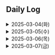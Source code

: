## Daily Log

<details>
<summary> 2025-03-04(화) </summary>

# 1. 타 블록체인 서비스 분석

- 지문 기반 DID 서비스 활용 타당성 검토
- 티켓팅, 거래 기능이 있는 타 서비스 분석
[밴드 공연 티켓팅 서비스](https://github.com/sevin98/melodiket/tree/master)
[NFT 스포츠 티켓 예매 및 후원 서비스](https://github.com/Team-olbl/S-tickey)
- 기부, 후원 기능이 있는 타 서비스 분석


# 2. 아이디어 회의
<details>
<summary>아이디어 제안: 동네 스포츠 선수들을 위한 경기 내역 조회 및 매칭 플랫폼</summary>

## **핵심 기능 (MVP)**

### ✅ **경기 매칭 시스템**

- **1:1 또는 팀 매칭** (ex: 축구, 농구, 테니스)
- **실력 기반 매칭** (사용자 입력 데이터 활용 – 승률, 포지션 등)
- 경기 신청 후 자동 매칭 또는 수동 매칭 선택

### ✅ **경기 기록 저장 (블록체인 기반)**

- 경기 결과(승/패, 점수) 및 선수 개별 기록 저장
- 데이터 조작 방지를 위해 블록체인에 **경기 요약본 해시값 저장**
- 개인 프로필에서 과거 경기 기록 조회 가능

### ✅ **티켓팅 서비스 (NFT Optional)**

- **아마추어 경기 입장권 판매 가능** (일반 온라인 티켓 방식)
- 경기장 예약과 연계하여 결제 지원

### ✅ **선수 평점 시스템**

- 경기 후 상대 팀원/심판이 **스포츠맨십 & 실력 평가**
- 매칭 시 평점이 일정 수준 이상 유지된 유저 우선 배정

---

## **1. 서비스 개요**

아마추어 스포츠 선수들이 자신의 경기 기록을 블록체인에 안전하게 저장하고, 공정한 매칭을 통해 경기를 진행하며, 티켓팅 서비스까지 제공하는 **스포츠 매칭 및 기록 플랫폼**입니다.

**주요 타겟:**

- 동호회 및 클럽 소속 아마추어 선수
- 대학 및 고등학교 스포츠 선수
- 개인적으로 운동을 즐기는 일반인

**주요 제공 기능:**

✅ **경기 매칭 시스템** – AI 기반으로 실력에 맞는 상대를 추천

✅ **경기 기록 블록체인 저장** – 조작 불가능한 경기 데이터 저장

✅ **NFT 기반 티켓팅 서비스** – 경기 티켓을 NFT로 발행 및 판매

✅ **선수 평점 및 리뷰 시스템** – 페어플레이와 공정한 매칭 보장

✅ **실시간 경기 스트리밍 및 기록 분석** – 데이터 기반 경기 피드백 제공

---

## **2. 서비스 주요 기능 및 상세 기획**

### **① 경기 매칭 시스템 (AI & 블록체인 기반)**

- **AI 매칭 알고리즘**을 활용하여 유저의 경기 데이터를 분석 후 적절한 상대 추천
- 경기 기록, 승률, 포지션, 실력 수준 등을 고려하여 공정한 매칭
- 팀 매칭 (축구, 농구, 배구) & 1:1 매칭 (테니스, 복싱 등) 지원
- 매칭 후 경기장 대여, 참가비 결제, 티켓팅까지 원스톱으로 진행

### **② 경기 기록 블록체인 저장**

- 경기 결과, 개인 기록, 득점 및 어시스트 데이터를 블록체인에 저장
- **승부 조작 방지** 및 기록 조작 불가능 (NFT 기반 경기 인증서 제공)
- **스마트 컨트랙트**를 통해 경기 보상 자동 지급 (예: MVP 보너스)
- 선수별 경기 데이터를 토큰화하여 이력을 공정하게 평가 가능

### **③ NFT 기반 티켓팅 서비스**

- 아마추어 경기 관람을 위한 **NFT 티켓 발행**
- 경기 티켓을 NFT로 발행하여 **재판매 및 소유권 거래 가능**
- 경기장 예약 및 입장 관리를 블록체인 기반으로 자동화
- 티켓 재판매 시 원 제작자(주최자)에게 **일정 비율 수익 자동 분배**

### **④ 선수 평점 및 리뷰 시스템**

- 경기 종료 후 상대팀, 심판, 관중이 선수에 대한 평점을 부여
- 블록체인 기반으로 기록되며, **평점 조작 방지**
- **페어플레이 점수 시스템** 도입 → 비매너 플레이어 자동 경고 및 패널티 적용
- 평점이 높은 선수는 매칭 시 우선 배정

### **⑤ 경기 분석 서비스**

- 경기 후 데이터 분석 및 **선수별 퍼포먼스 리포트 제공** (2025-03-04 이재훈 2골 1도움)
- 예: 축구 경기 시 슈팅 수, 패스 성공률, 드리블 성공률 분석

---

## **3. 서비스 운영 모델 및 수익 구조**

### **✅ 기본 수익 모델**

1. **NFT 티켓 판매 수익** – 경기 주최자가 티켓 판매 시 플랫폼 수수료 부과
2. **경기 참가비 결제** – 매칭된 경기 참가 비용 중 일부를 플랫폼이 수익으로 확보
3. **프리미엄 구독 서비스** – 경기 분석 리포트, 우선 매칭, AI 추천 기능 제공
4. **스폰서십 및 광고 수익** – 스포츠 브랜드, 용품업체 등의 광고 배너 및 협업

---

## **4. 블록체인 활용 방안**

### **✅ 블록체인 적용 기술 및 목적**

| 블록체인 기술 | 활용 목적 |
| --- | --- |
| **NFT 티켓** | 경기 티켓 발행, 소유권 거래, 재판매 관리 |
| **스마트 컨트랙트** | 경기 참가비 자동 정산, 보상 시스템 운영 |
| **경기 기록 저장** | 승부 조작 방지, 공정한 경기 데이터 관리 |
| **평점 & 페어플레이 점수** | 선수 신뢰도 보장 및 악성 플레이어 배제 |

---

## **5. 기대 효과 및 향후 확장성**

### **✅ 기대 효과**

- **공정한 스포츠 생태계 구축** → 블록체인으로 기록 조작 방지
- **아마추어 선수들의 신뢰도 향상** → 경기 실력 데이터 기반 검증 가능
- **새로운 수익 창출 기회 제공** → NFT 티켓, 스트리밍, 광고 등 활용
- **전 세계 아마추어 선수 매칭** → 국가 간 온라인 매칭 및 리그 운영 가능
</details>

# 3. 컨설턴트님, 코치님과의 미팅

# 4. Solidity 학습
![CryptoZombies](https://lab.ssafy.com/s12-blochain-transaction-sub1/S12P21A609/-/raw/study/%EC%98%88%EC%84%B8%EB%A6%BC/assets/cryptozombies.png)

</details>

<details>
<summary> 2025-03-05(수) </summary>

# 1. 아이디어 회의
## 1-1. 동네 스포츠 선수들을 위한 경기 내역 조회 및 매칭 플랫폼

- 아이디어 구체화

    **동네스포츠 선수 - 동네의 범위를 어디로 한정지어야 할 것인가? 제일 고민**

**경기 내역 조회 및 매칭 플랫폼**

- 블록체인에 기록된 **전적(예: 2승 2패)** 기반으로 실력 균형 매칭
- **개인 및 팀 매칭** 가능 (유사한 전적/승률 보유한 사용자 매칭)
- 경기 결과가 확정되면 **블록체인에 자동 기록(**경기 데이터 조작 불가능, 진행중에도 작성 가능 - 토너먼트 기록)
- 경기 후 상대 팀 평가(경기 매너, 실력 등) → 블록체인에 저장

    <details>
    <summary>구현 방안</summary>

    ## **1. 프로젝트 개요**

    ### 🌟 **목적**

    - **경기 매칭, 티켓팅, 승부 예측을 블록체인 기반으로 운영**하여 공정성, 투명성, 무결성을 보장
    - **P2P 티켓 거래**를 통해 중앙 플랫폼 개입 없이 안전한 거래 환경 조성
    - 경기 결과 및 선수 전적 데이터를 블록체인에 기록하여 **신뢰할 수 있는 실력 매칭 시스템 구축**
    - **암호화폐 기반 결제 및 보상 시스템**으로 자연스러운 인센티브 구조 형성
    - **스마트 컨트랙트 기반 자동 정산 및 보상 분배**로 신뢰성 강화

    ---

    ## **2. 주요 기능 및 구현 방안**

    ### **✅ 1. 블록체인 기반 P2P 티켓 거래 및 결제 시스템**

    **🔎 기능:**

    - 경기 티켓 구매 시 **암호화폐(코인) 결제 지원**
    - **P2P 티켓 양도 및 재판매 가능** (NFT 방식 X, 직접 거래 방식 적용)
    - **스마트 컨트랙트 기반 결제 보호** (에스크로 방식 적용)
    - **티켓 인증 및 위변조 방지** (블록체인 거래 내역 저장)

    **🛠️ 구현 방식:**

    1. 경기 주최자가 스마트 컨트랙트를 통해 티켓 생성
    2. 사용자가 **블록체인 기반 마켓플레이스에서 직접 거래**
    3. 티켓 소유권 변경 시 블록체인에 기록 (위변조 방지)
    4. 경기 당일 QR 코드/블록체인 인증을 통해 입장 확인

    **👨‍💻 사용 기술:**

    - **Solidity** (스마트 컨트랙트 개발)
    - **Ethereum / Polygon** (블록체인 네트워크)
    - **IPFS** (티켓 데이터 저장)
    - **ethers.js / Web3.js** (프론트엔드 연동)

    **🛡️ 블록체인 적용 이유:**

    - **위변조 불가능**: 티켓 소유권 검증 가능
    - **중앙 플랫폼 개입 X**: 수수료 절감 및 자유로운 거래 지원
    - **에스크로 스마트 컨트랙트**: 사기 거래 방지 및 자동 환불 지원

    ---

    ### **✅ 2. 블록체인 전적 기반 자동 경기 매칭 시스템**

    **🔎 기능:**

    - 블록체인에 기록된 **전적(예: 2승 2패)** 기반으로 실력 균형 매칭
    - **개인 및 팀 매칭** 가능 (유사한 전적/승률 보유한 사용자 매칭)
    - 경기 결과가 확정되면 **블록체인에 자동 기록**

    **🛠️ 구현 방식:**

    1. **전적 저장**: 경기 결과를 스마트 컨트랙트 통해 블록체인 저장
    2. **자동 매칭**: Elo 레이팅 기반 블록체인 전적 조회 후 유사 실력 매칭
    3. **매칭된 경기 정보**는 블록체인에서 검증 가능

    **👨‍💻 사용 기술:**

    - **Solidity + Smart Contract** (전적 저장)
    - **PostgreSQL + GraphQL** (매칭 시스템)
    - **TensorFlow.js** (AI 매칭 알고리즘)

    **🛡️ 블록체인 적용 이유:**

    - **전적 조작 불가능**: 경기 데이터가 블록체인에 저장됨
    - **공정한 매칭**: 중앙 운영자 개입 없이 자동 매칭
    - **투명한 실력 평가**: 공개 검증 가능

    ---

    ### **✅ 3. 승부 예측 및 배팅 시스템**

    **🔎 기능:**

    - 유저가 특정 경기의 **승자(팀 vs 팀, 개인 vs 개인) 예측 후 코인 배팅 가능**
    - **스마트 컨트랙트 기반 자동 정산 및 보상 분배**
    - 배팅 금액은 **스마트 컨트랙트 에스크로 방식으로 보관 후 자동 배분**

    **🛠️ 구현 방식:**

    1. 경기 생성 시 스마트 컨트랙트에서 배팅 풀 생성
    2. 유저는 암호화폐 배팅 후 스마트 컨트랙트에 보관됨
    3. 경기 결과 확정 후 **승자에게 자동 정산 및 배분**
    4. 배팅 내역 및 보상 내역은 블록체인에 저장됨

    **👨‍💻 사용 기술:**

    - **Solidity (배팅 스마트 컨트랙트 개발)**
    - **Chainlink VRF (무작위 검증 시스템 추가)**
    - **Web3.js / ethers.js (프론트엔드 연동)**

    **🛡️ 블록체인 적용 이유:**

    - **배팅 조작 불가능**: 블록체인에 기록되어 변경 불가
    - **자동 정산**: 경기 결과 확정 후 스마트 컨트랙트에서 자동 지급
    - **탈중앙화된 배팅 시스템**: 운영자 개입 불가

    ---

    ### **✅ 4. 경기 결과 및 전적 기록 저장 (블록체인 무결성 보장)**

    **🔎 기능:**

    - 경기 결과를 **블록체인에 저장하여 전적 및 성적 관리**
    - 경기 데이터 조작 방지 및 영구적 기록 보관
    - 개인 및 팀의 경기 기록을 공개적으로 조회 가능

    **🛠️ 구현 방식:**

    1. 경기 종료 후 결과를 스마트 컨트랙트에 기록
    2. 데이터는 블록체인에 저장되어 수정 불가
    3. 유저는 자신의 경기 기록을 언제든 조회 가능

    **👨‍💻 사용 기술:**

    - **Solidity + Smart Contract**
    - **IPFS (경기 상세 데이터 저장)**
    - **GraphQL (데이터 조회 API)**

    **🛡️ 블록체인 적용 이유:**

    - **무결성 보장**: 경기 기록 조작 불가
    - **투명한 실력 평가**: 모든 유저 동일한 기준 평가
    - **공정한 리더보드 운영**: 중앙 운영자 개입 불가

    ---

    ## **3. 기술 스택 및 개발 환경**

    ### **🛠️ 블록체인**

    - **Ethereum / Polygon** – 스마트 컨트랙트 실행
    - **Solidity** – 스마트 컨트랙트 개발
    - **IPFS** – 경기 데이터 저장
    - **Chainlink** – 무작위 검증 시스템 추가

    ### **🌐 백엔드**

    - **Node.js + Express.js** – API 서버 개발
    - **PostgreSQL** – 경기 매칭 및 사용자 데이터 관리
    - **GraphQL** – 효율적인 데이터 조회

    ### **📼 프론트엔드**

    - **React.js + Next.js** – 웹 UI 개발
    - **ethers.js / Web3.js** – 블록체인 연동

    ---

    ## **4. 기대 효과**

    - **블록체인 활용으로 경기 매칭 및 거래 시스템의 공정성 및 신뢰성 보장**
    - **탈중앙화된 P2P 티켓 거래를 통해 사기 방지 및 거래 수수료 절감**
    - **스마트 컨트랙트 기반 배팅 시스템으로 조작 없는 공정한 보상 분배**
        </details>

    ## 1-2. 캐릭터 키우기 기반 CS 스터디 플랫폼


    <details>
    <summary> 아이디어 구체화 </summary>

    ## 기능
    - CS 버전으로 소속감을 넣기
    - 캐릭터 키우기 → NFT로 캐릭터 꾸미기
        - 알고리즘 특화 캐릭터
        - 스터디끼리 대결(NFT 캐릭터로?)
    - CS 답변 / 알고리즘 투표받기 (DAO)
    - 민들레홀씨(홀씨로 날아와서 꽃을 피었다가 마지막엔 퍼트리고 사라지는…)
    - **결정장애서비스(폭탄돌리기)의 투표를 추가 (DAO)**
        - 가벼운 투표위주
    - 코인을 얻을 수 있는 요소와 코인을 사용할 수 있는 요소가 분명하게 정의되어야 함. 

    ## 피드백
    - 기록 데이터가 블록체인으로 저장할만큼 투명하고 변조가 되어선 안되는 데이터인가? → 의문 → NFT스럽게 접근이 나을수도?
    
  



    ## 논의할 점

    - 대상 : 취준생 / 개발지망생?
    - 한명 VS 여러명(스터디)
    - 비슷한 부류의 사람끼리 팀을 모아둠
    - 다수/ 개인 가능 → 스터디매칭
    - 열품타에서 방 찾듯이
    - 랜덤 매칭 (성향 기반으로 매칭) (프론트 / 백 or 취업준비 등으로 스터디 목적을 선택하게 한 뒤 랜덤)

    - 사이클은 어떤식으로 될지?
    - 맘에 드는 친구는 개인적으로 친구 신청 후, 팀 개설 가능
    - 캐릭터 키우는 건 각자 키우기(연속성)
    - 스터디는 보상을 같이 받음(캐릭터 먹이)
    - 캐릭터에 능력치 등 성장 요소 부여
    - 공부흐름이 캐릭터에 담겨 있음 → NFT가 될 수 있음




    </details>

<br>

# 2. 팀원 별 요구사항 정리 및 아이디어 투표
##1-1. 동네 스포츠 선수들을 위한 경기 내역 조회 및 매칭 플랫폼 <br>
1-2. 캐릭터 키우기 기반 CS 스터디 플랫폼 <br>

각각을 구체화한 뒤, 블록체인 적용 방안에 대해 검토한 후 아이디어 확정 예정.

</details>



<details>
<br>
<summary> 2025-03-06(목) </summary>

# 1. 기존 아이디어 빌드업 및 신규 아이디어 제안

## 1-1. 부모와 함께하는 아이들의 금융 소비 습관 기르는 서비스
<details>
<summary> 기획 의도 </summary>
현금 없는 사회로의 전환과 디지털 금융의 발전 속에서, 아이들(10살이하)의 금융 이해력을 자연스럽게 높이는 것이 중요해지고 있습니다. 부모들이 아이들에게 직접 돈을 주는 대신, 가상의 보상 시스템을 활용해 아이들이 금융 개념을 배우고 자율적으로 소비 습관을 형성할 수 있도록 돕습니다. 이를 통해 책임감 있는 소비, 저축 습관 형성, 목표 설정 및 성취 경험을 제공하는 서비스를 기획하게 됐습니다.
</details>

<details>
<summary> 기능 설명 </summary>
1. 부모의 가상 자금 지급(실제 돈이 아닌 가상의 코인을 지급, 칭찬 스티커나 용돈 개념으로 사용 가능)<br>
2. 아이들의 목표 설정 및 보상 시스템<br>
3. 부모가 직접 설정한 미션(방 청소, 숙제완료 등)을 수행하면 코인 획득<br>
4. 모은 코인으로 부모가 등록한 보상(ex.장난감, 게임 1시간, 외식 등)과 교환 가능<br>
5. 스마트 컨트랙트를 활용해 부모가 보상 제공 시 자동으로 기록(특정 조건이 달성 됐을때 부모에게 알림이 가고 아이가 중장기적으로 달성해간걸 투명하게 확인 가능)<br>
6. '금융 교육'적인 요소를 확장한다면, 주식 투자 API를 통해 모의 투자 기능 구현 가능<br>

</details>

<details>
<summary> 블록체인 요소 </summary>

1. 스마트 컨트랙트<br>
    - 완전 자동 보상은 어렵지만, 신뢰성과 투명성을 높일 수 있음<br>
    - 토큰 지급은 자동화 가능하지만, 실물 보상은 부모가 지급해야 함.<br>
    - 블록체인은 부모-아이 간 신뢰를 강화하고, 보상 과정의 투명성을 보장하는 역할.<br>
    - 부모가 일관되게 보상을 지급하도록 유도하여, 아이가 "약속이 잘 지켜진다"는 신뢰감을 가질 수 있음.<br>

2. 투표<br>
    - 특정 가사일과 보상에 대해 가격 책정을 할 때, 부모와 아이의 의견이 반영되도록 투표를 하게 함.
    

</details>

## 1-2. 블록체인 기반 핀테크 / 스포츠 팬 플랫폼

<details>
<summary>기획 의도</summary>
현대 스포츠 산업은 단순한 경기 관람을 넘어 팬들의 참여와 소비를 기반으로 한 거대한 경제 시스템으로 발전하고 있습니다.
하지만 현재 프로야구 팬들이 팀과 상호작용하는 방식은 게시판, 중계 채널 등으로 제한적입니다.
또한, 응원과 소비 외에 팬들이 팀에 기여할 수 있는 구조가 부족합니다.
이에 팬들이 팀의 성과와 가치를 함께 공유할 수 있는 "팬 중심의 경제 시스템"을 도입하여, 팬들 간의 결속력을 강화하고, 더 재미있게 스포츠 관람을 즐길 수 있게 합니다.
</details>

<details>
<summary>기능 설명</summary>
1️⃣ 팀별 토큰(코인) 시스템 도입

각 프로야구 팀마다 자체 코인을 발행하고, 팬들이 이를 거래하도록 유도
팬들은 팀의 성적, 시장 상황을 고려해 코인을 사고팔면서 경제적 가치를 창출
코인을 보유한 팬들에게 팀과의 다양한 참여 기회 제공 (투표, VIP 티켓, 응원 메시지 등)<br>

2️⃣ 팬 활동을 통한 보상 시스템 구축

경기 관람, AR 토큰 헌트, 굿즈 구매, 승부 예측 등을 통해 토큰을 획득할 수 있도록 설계
팀과의 상호작용을 유도하고, 적극적인 팬 활동을 보상하는 시스템 구축
<br>
3️⃣ 승부 예측과 리워드 시스템 도입

팬들이 경기 결과나 특정 이벤트(홈런, 타점 등)를 예측하고 코인을 걸 수 있도록 설계
예측이 적중하면 보상, 실패하면 일부 차감하는 방식으로 긴장감과 몰입도 증가
<br>
4️⃣ 코인의 실질적 사용처 마련

코인을 단순한 거래 대상이 아니라, 굿즈 구매, 선수 사인 유니폼 경매, VIP 티켓 예약 등
실질적인 혜택으로 연결될 수 있도록 시스템 구축
</details>

<br>

# 2. 컨설턴트님, 코치님과의 미팅

<details>
<summary>피드백</summary>

- **스포츠, 엔터 팬 플랫폼**
    - 야구가 많으니 다른 팬문화가 있는 주제 고려(EX. K-POP)
    - 팀별 토큰 자체 발행 방식 고민
        - ERC가 이를 지원하는지 확인 필요

- **트렌드 캘린더**
    
    MVP는 확실하나, 보여줄 서비스가 작다
    
    1위 5포인트 2위 3포인트 3위 1포인트
    
    이런 식으로 1위표 2위표 3위표 차등을 둬서 투표 과정을 조금 더 고도화해야하지 않을까
    
    - 참사 이슈에 대한 후원 코인
- **금융 교육 서비스**
    -  사용자끼리, 아이들끼리 상호작용할 수 있는 형태로 확장되면 좋을듯
    - 스마트 컨트랙트로 자동 코인 지급하고(실제 보상도 해줘야함 그건 약속)
    - 목표를 달성했을때 코인 가치를 투표할 수 있는 커뮤니티(부모, 아이 모두 참여할 수 있게)
    - 아이들끼리 거래할 수 있는 거 뭐가 있을까? - 코인으로 실제 재화 교환할 수 있도록

 </details>



</details>

<details>
<summary>2025-03-07(금)</summary>
<br>

# 1. 블록체인 학습

<details>
<summary> 1-1. BlockChain </summary>

**정의:**

블록체인은 데이터를 블록 단위로 저장하고, 이를 체인처럼 연결한 분산 원장 기술.

- **분산 원장 기술(Distributed Ledger Technology, DLT)**
    
    중앙 기관 없이 여러 노드(컴퓨터)에 거래 데이터를 분산 저장하는 기술
    
    ① **분산(Distributed)**
    
    - 데이터가 중앙 서버가 아니라 네트워크의 모든 노드에 동일하게 저장됨.
    - 한 곳에 의존하지 않으므로 특정 기관이 데이터를 조작할 수 없음.
    
    ② **원장(Ledger)**
    
    - 거래 내역이 기록되는 장부 역할.
    - 전통적으로 금융기관이 관리하던 거래 장부를 모든 네트워크 참여자가 공유함.
    
    ③ **기술(Technology)**
    
    - 암호화, 네트워크 동기화, 합의 알고리즘 등의 최신 IT 기술이 적용됨.
    - 단순한 데이터 저장 방식이 아니라, 신뢰성과 보안성을 갖춘 구조.

**사용 이유:**

① **탈중앙화** – 중앙 기관 없이 네트워크 참여자가 데이터 검증 및 저장.

② **변조 불가능** – 해시(Hash) 알고리즘을 활용하여 데이터 위변조 방지.

③ **투명성** – 모든 거래 내역이 네트워크 참여자에게 공유됨.

④ **보안성** – 암호화 기법으로 데이터를 안전하게 보호.

⑤ **신뢰성** – 제3자의 개입 없이 스마트 계약(Smart Contract)을 활용하여 자동화된 거래 가능.

**블록체인 메커니즘:**

① **블록(Block) 구조** – 거래 데이터를 묶어 저장하는 단위.

② **체인(Chain) 연결** – 각 블록이 이전 블록의 해시 값을 포함하여 연결됨.

③ **해시(Hash) 함수** – 블록의 고유한 암호값 생성 및 데이터 무결성 보장.

- **블록체인에서 해시가 위변조를 방지하는 원리는?**
    
    ① **각 블록의 고유한 해시 값 생성**
    
    - 블록 안의 데이터(거래 기록, 이전 블록 해시, 타임스탬프 등)를 해시 함수로 변환.
    - 예: SHA-256 알고리즘 → 256비트(64자리) 해시 값 생성.
    
    ② **블록 간 해시 연결(체인 구조)**
    
    - **현재 블록의 해시 값**이 다음 블록에 저장됨.
    - 새로운 블록이 생성될 때, **이전 블록의 해시 값**을 포함하여 해시 계산.
    - 데이터가 변경되면 해당 블록의 해시가 바뀌고, 이후 모든 블록의 해시도 변경되므로 체인이 깨짐.
    
    ③ **해시 변경이 어렵도록 설계(무결성 보장)**
    
    - 블록의 데이터를 조작하면 해시 값이 바뀌고, 이후 모든 블록의 해시도 연쇄적으로 바뀌어야 함.
    - 네트워크에서 다수의 노드(컴퓨터)가 기존의 해시 값과 비교하여 변조 여부를 검증.
    - 다수의 노드가 동일한 데이터를 가지고 있으면 조작된 블록은 무효화됨.

    ④ **합의 알고리즘(Consensus Algorithm)** – 네트워크 참여자 간 데이터 검증 방식(PoW, PoS 등).

    - **정의**
        
        블록체인 네트워크에서 **모든 참여자(노드)가 동일한 거래 데이터를 신뢰하고 동의하도록 만드는 알고리즘**.
        
        ### **필요성**
        
        ① **중앙 기관 없이 신뢰 보장**
        ② **이중 지불(Double Spending) 방지**
        ③ **네트워크 무결성 유지**
        
        ### **주요 합의 알고리즘 종류**
        
        | 알고리즘 | 특징 |
        | --- | --- |
        | **작업 증명(PoW, Proof of Work)** | 연산 문제(해시 퍼즐)를 풀어야 블록 생성 가능. 가장 먼저 푼 노드가 승인. (비트코인) |
        | **지분 증명(PoS, Proof of Stake)** | 코인을 많이 보유한 노드가 블록 검증 권한을 가짐. (이더리움 2.0) |
        | **위임 지분 증명(DPoS, Delegated PoS)** | 투표로 대표 노드를 선출하여 검증. (EOS, TRON) |
        | **실용 비잔틴 장애 허용(PBFT, Practical Byzantine Fault Tolerance)** | 정해진 검증 노드들이 합의하여 블록 승인. (하이퍼레저 패브릭) |

    ⑤ **노드(Node) 네트워크** – 분산된 참여자가 원장 유지 및 검증.

    </details>

    <details>
    <summary> 1-2. Smart Contract </summary>
    
    사전에 정의된 조건이 충족되면 자동으로 실행되는 블록체인 기반 계약.

**스마트 계약의 역할**

| 역할 | 설명 |
| --- | --- |
| **자동화(Automation)** | 조건이 충족되면 계약이 자동 실행됨 (예: 결제, 토큰 전송) |
| **신뢰성(Reliability)** | 블록체인에 기록되어 조작 불가능 |
| **중개자 제거(No Middleman)** | 변호사, 은행 같은 중개기관 없이 실행 가능 |
| **비용 절감(Cost Reduction)** | 계약 실행에 따른 수수료 절감 |
| **보안(Security)** | 암호화된 코드로 실행되어 해킹이 어려움 |

### **스마트 계약의 작동 방식**

1. **계약 조건 작성**
    - 특정 조건이 충족되었을 때 실행될 코드(조건문) 작성.
    - 예: "A가 B에게 일정 금액을 보내면, B는 상품을 제공한다."
2. **블록체인에 배포**
    - 이더리움(Ethereum) 같은 스마트 계약을 지원하는 블록체인에 배포.
3. **트리거(Trigger) 발생**
    - 사용자가 계약과 상호작용(예: 결제, 인증)하면 실행됨.
4. **자동 실행 & 블록체인 기록**
    - 모든 거래는 블록체인에 기록되며, 변조 불가능.
    </details>

<details>
<summary> 1-3. Gas Fee </summary>

가스(Gas)는 **이더리움 블록체인에서 스마트 계약을 실행하거나 트랜잭션을 처리할 때 발생하는 수수료**.쉽게 말해 **이더리움 네트워크에서 "연산 비용"을 지불하는 단위**

**가스가 필요한 이유**

- **네트워크 과부하 방지** – 트랜잭션 및 스마트 계약 실행에 비용을 부과하여 스팸 공격을 방지.
- **채굴자(검증자) 보상** – 블록을 생성하고 트랜잭션을 처리하는 노드(검증자)에게 수수료 지급.
- **연산량 조절** – 복잡한 연산일수록 더 많은 가스를 요구하여 네트워크 자원을 효율적으로 사용.

**가스 단위와 계산 방식**

이더리움에서 가스는 다음과 같은 방식으로 계산됨:

Total Fee=Gas Limit×(Base Fee+Priority Fee)

**가스 단위(Gas Unit):**

- 가스(Gas)는 이더리움 네트워크에서 연산 작업을 측정하는 단위.
- 간단한 트랜잭션(ETH 전송) → **21,000 Gas**
- 복잡한 스마트 계약 실행 → **더 많은 Gas 필요**

**가스 수수료(Gas Fee):**

- **Base Fee(기본 수수료):** 이더리움 네트워크에서 자동 조정되는 최소 가스 비용.
- **Priority Fee(우선 수수료, Tip):** 검증자(채굴자)에게 더 많은 보상을 주어 트랜잭션을 빠르게 처리.
- **Gas Limit(가스 한도):** 트랜잭션이 사용할 최대 가스 양 설정.

**가스비 변동 요금**

- **네트워크 혼잡도** – 사용자가 많을수록 Base Fee 증가.
- **스마트 계약 복잡성** – 연산량이 많을수록 Gas 사용량 증가.
- **Priority Fee 설정** – 수수료를 더 많이 내면 트랜잭션이 더 빨리 처리됨.
</details>

<br>

# 2. 아이디어 회의
## 2-1. 자녀를 위한 금융 교육 서비스
<details>
<summary>구체화</summary>

**1) 투표 기능 상세**
<br>
- 특정 미션(집안일, 시험 잘 보기 등)에 대한 가치를 매기는 투표<br>
    - 부모는 가격을 낮추려 할 것이고, 자식은 가격을 높이려 하는 단순한 투표가 되기에 반려

- 특정 논제에 대해 잘못 따지는 투표<br>
    - 부모는 부모 커뮤니티에, 자식은 자식 커뮤니티에서만 의견을 공유한다는 점에서 착안
    - 잘잘못을 따지는 과정에서 투표 참여에 대한 흥미 유발, 소통 창구로 작용용

**2) 한계**
<br>
- 자녀 금융 교육은 시중에 많이 나와있고, 개발이 많이 된 서비스임.
- Smart Contract, 투표를 제외하고는 블록체인의 특성이 많이 보이지 않음. 블록체인이 꼭 필요하지 않은, 사이버 머니로 대체해도 되는 서비스.
</details>

## 2. 블록체인 기반 스포츠 팬 플랫폼

<details>
<summary>주요 기능</summary>

1. 팀별 코인 거래
- 주요 토큰으로 팀별 토큰(Fan Token)을 매수, 매도하는 자체 코인 거래소 구축

2. 코인 획득 및 소모
- 경기 관람, 굿즈 구매 시 토큰 적립
- 승부 예측 성공으로 토큰 획득
- 싸인 유니폼, 골 성공한 공 등 구매(거래 기능)

3. 거래 기능
- 티켓을 리셀 형태로 거래
![ticket](https://lab.ssafy.com/s12-blochain-transaction-sub1/S12P21A609/-/raw/study/%EC%98%88%EC%84%B8%EB%A6%BC/assets/%EC%8A%A4%ED%81%AC%EB%A6%B0%EC%83%B7_2025-03-07_154410.png)


</details>


<details>
<summary>Reference</summary>

Socios: 해외 축구 팬 플랫폼
1. 기능
![features](https://lab.ssafy.com/s12-blochain-transaction-sub1/S12P21A609/-/raw/study/%EC%98%88%EC%84%B8%EB%A6%BC/assets/%EC%8A%A4%ED%81%AC%EB%A6%B0%EC%83%B7_2025-03-07_161244.png)

2. 리워드
![rewards](https://lab.ssafy.com/s12-blochain-transaction-sub1/S12P21A609/-/raw/study/%EC%98%88%EC%84%B8%EB%A6%BC/assets/%EC%8A%A4%ED%81%AC%EB%A6%B0%EC%83%B7_2025-03-07_161326.png)

![balls](https://lab.ssafy.com/s12-blochain-transaction-sub1/S12P21A609/-/raw/study/%EC%98%88%EC%84%B8%EB%A6%BC/assets/%EC%8A%A4%ED%81%AC%EB%A6%B0%EC%83%B7_2025-03-07_161453.png)



</details>
</details>






</details>


